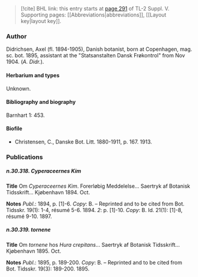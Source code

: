 > [!cite] BHL link: this entry starts at [page 291](https://www.biodiversitylibrary.org/item/103833#page/303/mode/1up) of TL-2 Suppl. V.
> Supporting pages: [[Abbreviations|abbreviations]], [[Layout key|layout key]].

### Author

Didrichsen, Axel (fl. 1894-1905), Danish botanist, born at Copenhagen, mag. sc. bot. 1895, assistant at the "Statsanstalten Dansk Frøkontrol" from Nov 1904. (*A. Didr.*).

#### Herbarium and types

Unknown.

#### Bibliography and biography

Barnhart 1: 453.

#### Biofile

- Christensen, C., Danske Bot. Litt. 1880-1911, p. 167. 1913.

### Publications

##### n.30.318. Cyperaceernes Kim

**Title**
Om *Cyperaceernes Kim*. Forerløbig Meddelelse... Saertryk af Botanisk Tidsskrift... Kjøbenhavn 1894. Oct.

**Notes**
*Publ*.: 1894, p. \[1\]-6. *Copy*: B. – Reprinted and to be cited from Bot. Tidsskr. 19(1): 1-4, résumé 5-6. 1894.
*2*: p. \[1\]-10. *Copy*: B. Id. 21(1): \[1\]-8, résumé 9-10. 1897.

##### n.30.319. tornene

**Title**
Om *tornene* hos *Hura crepitans*... Saertryk af Botanisk Tidsskrift... Kjøbenhavn 1895. Oct.

**Notes**
*Publ*.: 1895, p. 189-200. *Copy*: B. – Reprinted and to be cited from Bot. Tidsskr. 19(3): 189-200. 1895.

